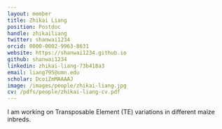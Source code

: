 ```yaml
---
layout: member
title: Zhikai Liang
position: Postdoc
handle: zhikailiang
twitter: shanwai1234
orcid: 0000-0002-9963-8631
website: https://shanwai1234.github.io
github: shanwai1234
linkedin: zhikai-liang-73b418a3
email: liang795@umn.edu
scholar: DcoiZmMAAAAJ
image: /images/people/zhikai-liang.jpg
cv: /pdfs/people/zhikai-liang-cv.pdf
---
```

I am working on Transposable Element (TE) variations in different maize inbreds.
